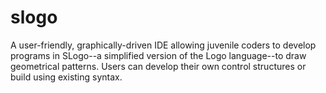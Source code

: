 # slogo

A user-friendly, graphically-driven IDE allowing juvenile coders to develop programs in SLogo--a simplified version of the Logo language--to draw geometrical patterns. Users can develop their own control structures or build using existing syntax.  
